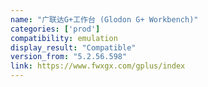 ```yaml
---
name: "广联达G+工作台 (Glodon G+ Workbench)"
categories: ['prod']
compatibility: emulation
display_result: "Compatible"
version_from: "5.2.56.598"
link: https://www.fwxgx.com/gplus/index
---
```

